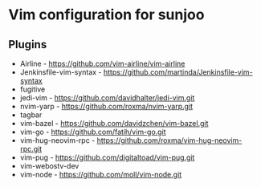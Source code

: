 # Vim configuration for sunjoo

## Plugins
* Airline - https://github.com/vim-airline/vim-airline
* Jenkinsfile-vim-syntax - https://github.com/martinda/Jenkinsfile-vim-syntax
* fugitive
* jedi-vim - https://github.com/davidhalter/jedi-vim.git
* nvim-yarp - https://github.com/roxma/nvim-yarp.git
* tagbar
* vim-bazel - https://github.com/davidzchen/vim-bazel.git
* vim-go - https://github.com/fatih/vim-go.git
* vim-hug-neovim-rpc - https://github.com/roxma/vim-hug-neovim-rpc.git
* vim-pug - https://github.com/digitaltoad/vim-pug.git
* vim-webostv-dev
* vim-node - https://github.com/moll/vim-node.git

